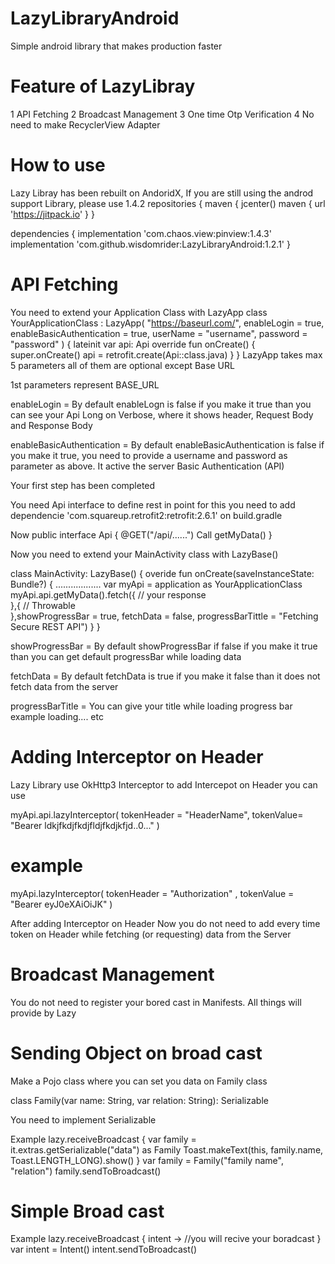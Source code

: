 # LazyLibraryAndroid


 Simple android library that makes production faster
 
 # Feature of LazyLibray
 1 API Fetching 
 2 Broadcast Management
 3 One time Otp Verification
 4 No need to make RecyclerView Adapter
 
 
 # How to use 
 
 Lazy Libray has been rebuilt on AndoridX, If you are still using the androd support Library, please use 1.4.2 
 repositories {
    maven {
        jcenter()
        maven { url 'https://jitpack.io'
    }
}

dependencies {
   implementation 'com.chaos.view:pinview:1.4.3'
   implementation 'com.github.wisdomrider:LazyLibraryAndroid:1.2.1' 
}

# API Fetching
You need to extend your Application Class with LazyApp
class YourApplicationClass : LazyApp(
    "https://baseurl.com/",
    enableLogin = true,
    enableBasicAuthentication = true,
    userName = "username",
    password = "password"
) {
    lateinit var api: Api
    override fun onCreate() {
        super.onCreate()
        api = retrofit.create(Api::class.java)
    }
}
 LazyApp takes max 5 parameters all of them are optional except Base URL
 
 1st  parameters represent BASE_URL 
 
 enableLogin = By default enableLogn is false if you make it true than you can see your Api Long on Verbose, where it shows  header, Request Body and Response Body
 
 enableBasicAuthentication = By default enableBasicAuthentication is false if you make it true, you need to provide a username and password as parameter as above. It active the server Basic Authentication (API)
 
Your first step has been completed

You need Api interface to define rest in point for this you need to add dependencie 'com.squareup.retrofit2:retrofit:2.6.1' on build.gradle

Now 
 public interface Api {
  @GET("/api/......")
  Call<ResponseClass> getMyData()
 }
 


Now you need to extend your MainActivity class with LazyBase()

class MainActivity: LazyBase() {
    overide fun onCreate(saveInstanceState: Bundle?) {
     ..................
     var myApi = application as YourApplicationClass 
     myApi.api.getMyData().fetch({
       // your response      
     },{
        // Throwable  
       },showProgressBar = true, fetchData = false, progressBarTittle = "Fetching Secure REST API")
     }
 }
  
  showProgressBar = By default showProgressBar if false if you make it true than you can get default progressBar while  loading data  
  
fetchData = By default fetchData is true if you make it false than it does not fetch data from the server
 
progressBarTitle = You can give your title while loading progress bar example loading.... etc


# Adding Interceptor on Header
Lazy Library use OkHttp3 Interceptor
to add Intercepot on Header you can use

myApi.api.lazyInterceptor(
tokenHeader = "HeaderName",
tokenValue= "Bearer ldkjfkdjfkdjfldjfkdjkfjd..0..."
)

# example
myApi.lazyInterceptor(
            tokenHeader = "Authorization"
            ,
            tokenValue =
            "Bearer eyJ0eXAiOiJK"
        )
        
After adding Interceptor on Header Now you do not need to add every time token on Header while fetching (or requesting) data from the Server


# Broadcast Management
 You do not need to register your bored cast in Manifests. All things will provide by Lazy
 
 # Sending Object on broad cast
  Make a Pojo class where you can set you data on Family class
  
  class Family(var name: String, var relation: String): Serializable
  
  You need to implement Serializable
  
  Example 
      lazy.receiveBroadcast {
        var family =  it.extras.getSerializable("data") as Family
           Toast.makeText(this, family.name, Toast.LENGTH_LONG).show()
        }
        var family = Family("family name", "relation")
        family.sendToBroadcast()
        
# Simple Broad cast
Example
 lazy.receiveBroadcast { intent ->
           //you will recive your boradcast
        }
var intent = Intent()
intent.sendToBroadcast()
    

